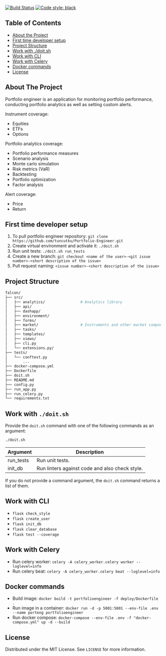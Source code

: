 [![Build Status](https://github.com/tuncutku/Portfolio-Engineer/actions/workflows/test.yml/badge.svg?branch=master)](https://github.com/tuncutku/Portfolio-Engineer/actions/workflows/test.yml)
[![Code style: black](https://img.shields.io/badge/code%20style-black-000000.svg)](https://github.com/psf/black)


## Table of Contents

* [About the Project](#about-the-project)
* [First time developer setup](#first-time-developer-setup)
* [Project Structure](#project-structure)
* [Work with ./doit.sh](#work-with-./doit.sh)
* [Work with CLI](#work-with-cli)
* [Work with Celery](#work-with-celery)
* [Docker commands](#docker-commands)
* [License](#license)


## About The Project


Portfolio engineer is an application for monitoring portfolio performance, conducting portfolio analytics as well as setting custom alerts.

Instrument coverage:
* Equities
* ETFs
* Options

Portfolio analytics coverage:
* Portfolio performance measures
* Scenario analysis
* Monte carlo simulation
* Risk metrics (VaR)
* Backtesting
* Portfolio optimization
* Factor analysis

Alert coverage:
* Price
* Return

## First time developer setup

1. To pull portfolio engineer repository:
   `git clone https://github.com/tuncutku/Portfolio-Engineer.git`
2. Create virtual environment and activate it:
   `./doit.sh`
3. Run unit tests:
   `./doit.sh run_tests`
4. Create a new branch:
   `git checkout <name of the user>-<git issue number>-<short description of the issue>`
4. Pull request naming:
   `<issue number>-<short description of the issue>`


## Project Structure

```bash
falcon/
├── src/
│   ├── analytics/                # Analytics library
│   ├── api/
│   ├── dashapp/
│   ├── environment/
│   ├── forms/
│   ├── market/                   # Instruments and other market components
│   ├── tasks/
│   ├── templates/
│   ├── views/
│   ├── cli.py
│   └── extensions.py/
├── tests/
│   └── conftest.py
│       ...
├── docker-compose.yml
├── Dockerfile
├── doit.sh
├── README.md
├── config.py
├── run_app.py
├── run_celery.py
└── requirements.txt
```


## Work with `./doit.sh`

Provide the `doit.sh` command with one of the following commands as an argument:

```bash
./doit.sh
```

| Argument                      | Description                                                                |
| ----------------------------- | -------------------------------------------------------------------------- |
| run_tests                     | Run unit tests.                                                            |
| init_db                       | Run linters against code and also check style.                             |


If you do not provide a command argument, the `doit.sh` command returns a list of them.

## Work with CLI

* `flask check_style`
* `flask create_user`
* `flask init_db`
* `flask clear_database`
* `flask test --coverage`

## Work with Celery

* Run celery worker: `celery -A celery_worker.celery worker --loglevel=info`
* Run celery beat: `celery -A celery_worker.celery beat --loglevel=info`

## Docker commands

* Build image: `docker build -t portfolioengineer -f deploy/Dockerfile .`
* Run image in a container: `docker run -d -p 5001:5001 --env-file .env --name porteng portfolioengineer`
* Run docker compose: `docker-compose --env-file .env -f "docker-compose.yml" up -d --build`

## License

Distributed under the MIT License. See `LICENSE` for more information.
